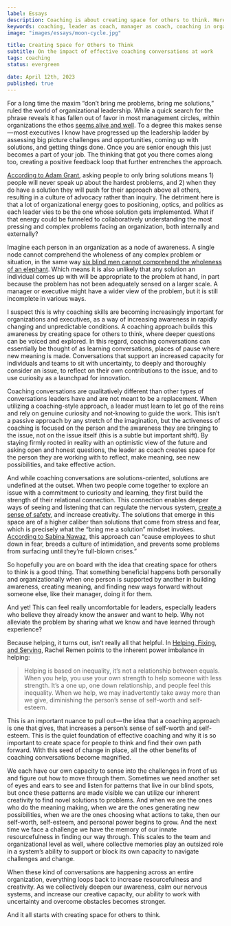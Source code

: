 ```yaml
---
label: Essays
description: Coaching is about creating space for others to think. Here's how.
keywords: coaching, leader as coach, manager as coach, coaching in organizations
image: "images/essays/moon-cycle.jpg"

title: Creating Space for Others to Think
subtitle: On the impact of effective coaching conversations at work
tags: coaching
status: evergreen

date: April 12th, 2023
published: true
---
```


For a long time the maxim “don’t bring me problems, bring me solutions,” ruled the world of organizational leadership. While a quick search for the phrase reveals it has fallen out of favor in most management circles, within organizations the ethos [seems alive and well](https://www.inc.com/jim-schleckser/build-organizational-muscle-encourage-your-team-to-bring-solutions-not-problems.html). To a degree this makes sense — most executives I know have progressed up the leadership ladder by assessing big picture challenges and opportunities, coming up with solutions, and getting things done. Once you are senior enough this just becomes a part of your job. The thinking that got you there comes along too, creating a positive feedback loop that further entrenches the approach.

[According to Adam Grant](https://ecorner.stanford.edu/clips/encourage-a-culture-of-inquiry), asking people to only bring solutions means 1) people will never speak up about the hardest problems, and 2) when they do have a solution they will push for their approach above all others, resulting in a culture of advocacy rather than inquiry. The detriment here is that a lot of organizational energy goes to positioning, optics, and politics as each leader vies to be the one whose solution gets implemented. What if that energy could be funneled to collaboratively understanding the most pressing and complex problems facing an organization, both internally and externally?

Imagine each person in an organization as a node of awareness. A single node cannot comprehend the wholeness of any complex problem or situation, in the same way [six blind men cannot comprehend the wholeness of an elephant](https://allpoetry.com/The-Blind-Man-And-The-Elephant). Which means it is also unlikely that any solution an individual comes up with will be appropriate to the problem at hand, in part because the problem has not been adequately sensed on a larger scale. A manager or executive might have a wider view of the problem, but it is still incomplete in various ways.

I suspect this is why coaching skills are becoming increasingly important for organizations and executives, as a way of increasing awareness in rapidly changing and unpredictable conditions. A coaching approach builds this awareness by creating space for others to think, where deeper questions can be voiced and explored. In this regard, coaching conversations can essentially be thought of as learning conversations, places of pause where new meaning is made. Conversations that support an increased capacity for individuals and teams to sit with uncertainty, to deeply and thoroughly consider an issue, to reflect on their own contributions to the issue, and to use curiosity as a launchpad for innovation.

Coaching conversations are qualitatively different than other types of conversations leaders have and are not meant to be a replacement. When utilizing a coaching-style approach, a leader must learn to let go of the reins and rely on genuine curiosity and not-knowing to guide the work. This isn’t a passive approach by any stretch of the imagination, but the activeness of coaching is focused on the person and the awareness they are bringing to the issue, not on the issue itself (this is a subtle but important shift). By staying firmly rooted in reality with an optimistic view of the future and asking open and honest questions, the leader as coach creates space for the person they are working with to reflect, make meaning, see new possibilities, and take effective action.

And while coaching conversations are solutions-oriented, solutions are undefined at the outset. When two people come together to explore an issue with a commitment to curiosity and learning, they first build the strength of their relational connection. This connection enables deeper ways of seeing and listening that can regulate the nervous system, [create a sense of safety](https://medium.com/reboot-leadership-resiliency/leading-consciously-staying-relational-with-presence-and-attunement-a6af1d1233f6), and increase creativity. The solutions that emerge in this space are of a higher caliber than solutions that come from stress and fear, which is precisely what the “bring me a solution” mindset invokes. [According to Sabina Nawaz](https://hbr.org/2017/09/the-problem-with-saying-dont-bring-me-problems-bring-me-solutions), this approach can “cause employees to shut down in fear, breeds a culture of intimidation, and prevents some problems from surfacing until they’re full-blown crises.”

So hopefully you are on board with the idea that creating space for others to think is a good thing. That something beneficial happens both personally and organizationally when one person is supported by another in building awareness, creating meaning, and finding new ways forward without someone else, like their manager, doing it for them.

And yet! This can feel really uncomfortable for leaders, especially leaders who believe they already know the answer and want to help. Why not alleviate the problem by sharing what we know and have learned through experience?

Because helping, it turns out, isn’t really all that helpful. In [Helping, Fixing, and Serving](https://www.awakin.org/v2/read/view.php?tid=127), Rachel Remen points to the inherent power imbalance in helping:

> Helping is based on inequality, it’s not a relationship between equals. When you help, you use your own strength to help someone with less strength. It’s a one up, one down relationship, and people feel this inequality. When we help, we may inadvertently take away more than we give, diminishing the person’s sense of self-worth and self-esteem.

This is an important nuance to pull out — the idea that a coaching approach is one that gives, that increases a person’s sense of self-worth and self-esteem. This is the quiet foundation of effective coaching and why it is so important to create space for people to think and find their own path forward. With this seed of change in place, all the other benefits of coaching conversations become magnified.

We each have our own capacity to sense into the challenges in front of us and figure out how to move through them. Sometimes we need another set of eyes and ears to see and listen for patterns that live in our blind spots, but once these patterns are made visible we can utilize our inherent creativity to find novel solutions to problems. And when we are the ones who do the meaning making, when we are the ones generating new possibilities, when we are the ones choosing what actions to take, then our self-worth, self-esteem, and personal power begins to grow. And the next time we face a challenge we have the memory of our innate resourcefulness in finding our way through. This scales to the team and organizational level as well, where collective memories play an outsized role in a system’s ability to support or block its own capacity to navigate challenges and change.

When these kind of conversations are happening across an entire organization, everything loops back to increase resourcefulness and creativity. As we collectively deepen our awareness, calm our nervous systems, and increase our creative capacity, our ability to work with uncertainty and overcome obstacles becomes stronger.

And it all starts with creating space for others to think.
